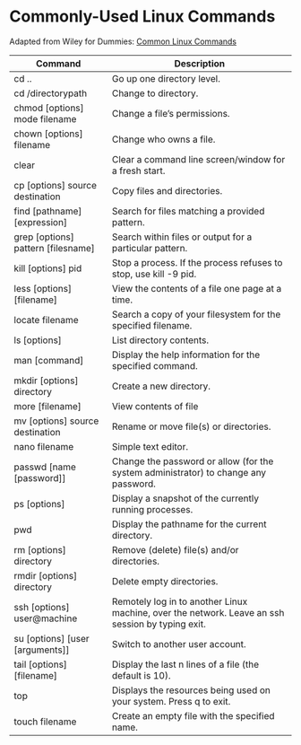 # Commonly-Used Linux Commands
Adapted from Wiley for Dummies: [Common Linux Commands](https://www.dummies.com/article/technology/computers/operating-systems/linux/common-linux-commands-196529/)

| Command                            | Description                                                                                      |
| ---------------------------------- | ------------------------------------------------------------------------------------------------ |
| cd ..                              | Go up one directory level.                                                                       |
| cd /directorypath                  | Change to directory.                                                                             |
| chmod [options] mode filename      | Change a file’s permissions.                                                                     |
| chown [options] filename           | Change who owns a file.                                                                          |
| clear                              | Clear a command line screen/window for a fresh start.                                            |
| cp [options] source destination    | Copy files and directories.                                                                      |
| find [pathname] [expression]       | Search for files matching a provided pattern.                                                    |
| grep [options] pattern [filesname] | Search within files or output for a particular pattern.                                          |
| kill [options] pid                 | Stop a process. If the process refuses to stop, use kill -9 pid.                                 |
| less [options] [filename]          | View the contents of a file one page at a time.                                                  |
| locate filename                    | Search a copy of your filesystem for the specified filename.                                     |
| ls [options]                       | List directory contents.                                                                         |
| man [command]                      | Display the help information for the specified command.                                          |
| mkdir [options] directory          | Create a new directory.                                                                          |
| more [filename]                    | View contents of file                                                                            |
| mv [options] source destination    | Rename or move file(s) or directories.                                                           |
| nano filename       		     | Simple text editor.                                                           |
| passwd [name [password]]           | Change the password or allow (for the system administrator) to change any password.              |
| ps [options]                       | Display a snapshot of the currently running processes.                                           |
| pwd                                | Display the pathname for the current directory.                                                  |
| rm [options] directory             | Remove (delete) file(s) and/or directories.                                                      |
| rmdir [options] directory          | Delete empty directories.                                                                        |
| ssh [options] user@machine         | Remotely log in to another Linux machine, over the network. Leave an ssh session by typing exit. |
| su [options] [user [arguments]]    | Switch to another user account.                                                                  |
| tail [options] [filename]          | Display the last n lines of a file (the default is 10).                                          |
| top                                | Displays the resources being used on your system. Press q to exit.                               |
| touch filename                     | Create an empty file with the specified name.                                                    |
